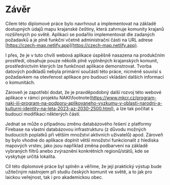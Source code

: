 # Závěr

Cílem této diplomové práce bylo navrhnout a implementovat na základě dostupných údajů mapu krajanské češtiny, která zahrnuje komunity krajanů rozšířených po světě. Aplikaci se podařilo implementovat dle zadaných požadavků a je plně funkční včetně administrační části na URL adrese [https://czech-map.netlify.app](https://czech-map.netlify.app).

I přes, že je v tuto chvíli webová aplikace úspěšně nasazena na produkčním prostředí, obsahuje pouze několik plně vyplněných krajanských komunit, prostřednictvím kterých lze funkčnost aplikace demonstrovat. Tvorba datových podkladů nebyla primární součástí této práce, nicméně souvisí s požadavkem na otevřenost aplikace pro budoucí vkládání dalších informací o komunitách.
 
Zároveň je zapotřebí dodat, že je pravděpodobný další rozvoj této webové aplikace v rámci projektu NAKI\footnote{https://www.mkcr.cz/program-naki-iii-program-na-podporu-aplikovaneho-vyzkumu-v-oblasti-narodni-a-kulturni-identity-na-leta-2023-az-2030-2500.html}, a lze tak počítat s budoucí modifikací některých částí.

Jednat se může o případnou změnu databázového řešení z platformy Firebase na vlastní databázovou infrastrukturu (z důvodu možných budoucích poplatků při větším množství aktivních uživatelů) apod. Zároveň by bylo vhodné do aplikace doplnit větší množství funkcionalit z hlediska mapových vrstev, jako jsou například změna podbarvení na základě vybraných filtrů anebo zvýraznění konkrétních regionů/států, kde se vyskytuje určitá lokalita.

Cíl této diplomové práce byl splněn a věříme, že její praktický výstup bude užitečným nástrojem při studiu českých komunit ve světě, a to jak pro laickou veřejnost, tak i pro akademickou obec.